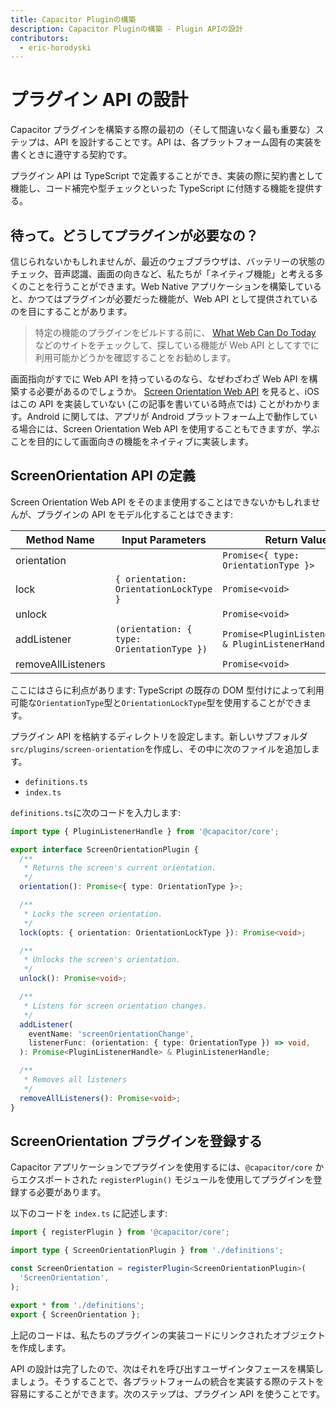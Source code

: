 ```yaml
---
title: Capacitor Pluginの構築
description: Capacitor Pluginの構築 - Plugin APIの設計
contributors:
  - eric-horodyski
---
```


# プラグイン API の設計

Capacitor プラグインを構築する際の最初の（そして間違いなく最も重要な）ステップは、API を設計することです。API は、各プラットフォーム固有の実装を書くときに遵守する契約です。

プラグイン API は TypeScript で定義することができ、実装の際に契約書として機能し、コード補完や型チェックといった TypeScript に付随する機能を提供する。

## 待って。どうしてプラグインが必要なの？

信じられないかもしれませんが、最近のウェブブラウザは、バッテリーの状態のチェック、音声認識、画面の向きなど、私たちが「ネイティブ機能」と考える多くのことを行うことができます。Web Native アプリケーションを構築していると、かつてはプラグインが必要だった機能が、Web API として提供されているのを目にすることがあります。

> 特定の機能のプラグインをビルドする前に、 <a href="https://whatwebcando.today/" target="_blank">What Web Can Do Today</a> などのサイトをチェックして、探している機能が Web API としてすでに利用可能かどうかを確認することをお勧めします。

画面指向がすでに Web API を持っているのなら、なぜわざわざ Web API を構築する必要があるのでしょうか。 <a href="https://whatwebcando.today/screen-orientation.html" target="_blank">Screen Orientation Web API</a> を見ると、iOS はこの API を実装していない (この記事を書いている時点では) ことがわかります。Android に関しては、アプリが Android プラットフォーム上で動作している場合には、Screen Orientation Web API を使用することもできますが、学ぶことを目的にして画面向きの機能をネイティブに実装します。

## ScreenOrientation API の定義

Screen Orientation Web API をそのまま使用することはできないかもしれませんが、プラグインの API をモデル化することはできます:

| Method Name        | Input Parameters                            | Return Value                                           |
| ------------------ | ------------------------------------------- | ------------------------------------------------------ |
| orientation        |                                             | `Promise<{ type: OrientationType }>`                   |
| lock               | `{ orientation: OrientationLockType }`      | `Promise<void>`                                        |
| unlock             |                                             | `Promise<void>`                                        |
| addListener        | `(orientation: { type: OrientationType }) ` | `Promise<PluginListenerHandle> & PluginListenerHandle` |
| removeAllListeners |                                             | `Promise<void>`                                        |

ここにはさらに利点があります: TypeScript の既存の DOM 型付けによって利用可能な`OrientationType`型と`OrientationLockType`型を使用することができます。

プラグイン API を格納するディレクトリを設定します。新しいサブフォルダ`src/plugins/screen-orientation`を作成し、その中に次のファイルを追加します。

- `definitions.ts`
- `index.ts`

`definitions.ts`に次のコードを入力します:

```typescript
import type { PluginListenerHandle } from '@capacitor/core';

export interface ScreenOrientationPlugin {
  /**
   * Returns the screen's current orientation.
   */
  orientation(): Promise<{ type: OrientationType }>;

  /**
   * Locks the screen orientation.
   */
  lock(opts: { orientation: OrientationLockType }): Promise<void>;

  /**
   * Unlocks the screen's orientation.
   */
  unlock(): Promise<void>;

  /**
   * Listens for screen orientation changes.
   */
  addListener(
    eventName: 'screenOrientationChange',
    listenerFunc: (orientation: { type: OrientationType }) => void,
  ): Promise<PluginListenerHandle> & PluginListenerHandle;

  /**
   * Removes all listeners
   */
  removeAllListeners(): Promise<void>;
}
```

## ScreenOrientation プラグインを登録する

Capacitor アプリケーションでプラグインを使用するには、`@capacitor/core` からエクスポートされた `registerPlugin()` モジュールを使用してプラグインを登録する必要があります。

以下のコードを `index.ts` に記述します:

```typescript
import { registerPlugin } from '@capacitor/core';

import type { ScreenOrientationPlugin } from './definitions';

const ScreenOrientation = registerPlugin<ScreenOrientationPlugin>(
  'ScreenOrientation',
);

export * from './definitions';
export { ScreenOrientation };
```

上記のコードは、私たちのプラグインの実装コードにリンクされたオブジェクトを作成します。

API の設計は完了したので、次はそれを呼び出すユーザインタフェースを構築しましょう。そうすることで、各プラットフォームの統合を実装する際のテストを容易にすることができます。次のステップは、プラグイン API を使うことです。
